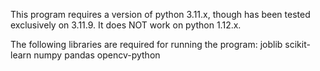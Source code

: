This program requires a version of python 3.11.x, though has been tested exclusively on 3.11.9.
It does NOT work on python 1.12.x.

The following libraries are required for running the program:
joblib
scikit-learn
numpy
pandas
opencv-python